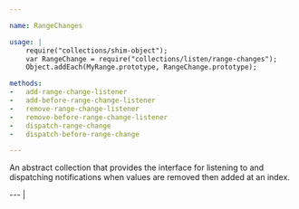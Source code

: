 ```yaml
---

name: RangeChanges

usage: |
    require("collections/shim-object");
    var RangeChange = require("collections/listen/range-changes");
    Object.addEach(MyRange.prototype, RangeChange.prototype);

methods:
-   add-range-change-listener
-   add-before-range-change-listener
-   remove-range-change-listener
-   remove-before-range-change-listener
-   dispatch-range-change
-   dispatch-before-range-change

---
```


An abstract collection that provides the interface for listening to and
dispatching notifications when values are removed then added at an index.

--- |

